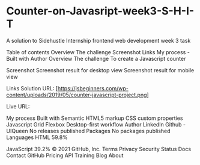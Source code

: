 # Counter-on-Javasript-week3-S-H-I-T


A solution to Sidehustle Internship frontend web development week 3 task

Table of contents
Overview
The challenge
Screenshot
Links
My process -Built with
Author
Overview
The challenge
To create a Javascript counter

Screenshot
Screenshot result for desktop view Screenshot result for mobile view

Links
Solution URL: [https://jsbeginners.com/wp-content/uploads/2019/05/counter-javascript-project.png]

Live URL:

My process
Built with
Semantic HTML5 markup
CSS custom properties
Javascript
Grid
Flexbox
Desktop-first workflow
Author
LinkedIn
Github - UIQueen
No releases published
Packages
No packages published
Languages
HTML
59.8%
 
JavaScript
39.2%
© 2021 GitHub, Inc.
Terms
Privacy
Security
Status
Docs
Contact GitHub
Pricing
API
Training
Blog
About
